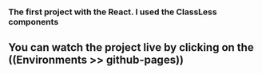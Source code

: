 ### The first project with the React. I used the ClassLess components
## You can watch the project live by clicking on the ((Environments >> github-pages))
